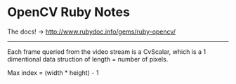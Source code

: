 # OpenCV Ruby Notes

The docs! -> http://www.rubydoc.info/gems/ruby-opencv/

---

Each frame queried from the video stream is a CvScalar, which is a 1
dimentional data struction of length = number of pixels.

Max index = (width * height) - 1
